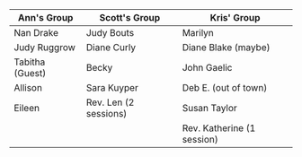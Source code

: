| Ann's Group     | Scott's Group         | Kris' Group                 |
| --------------- | --------------------- | --------------------------- |
| Nan Drake       | Judy Bouts            | Marilyn                     |
| Judy Ruggrow    | Diane Curly           | Diane Blake (maybe)         |
| Tabitha (Guest) | Becky                 | John Gaelic                 |
| Allison         | Sara Kuyper           | Deb E. (out of town)        |
| Eileen          | Rev. Len (2 sessions) | Susan Taylor                |
|                 |                       | Rev. Katherine  (1 session) |